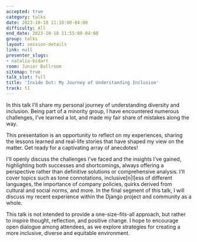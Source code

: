 ```yaml
---
accepted: true
category: talks
date: 2023-10-18 11:10:00-04:00
difficulty: All
end_date: 2023-10-18 11:55:00-04:00
group: talks
layout: session-details
link: null
presenter_slugs:
- natalia-bidart
room: Junior Ballroom
sitemap: true
talk_slot: full
title: 'Inside Out: My Journey of Understanding Inclusion'
track: t1
---
```


In this talk I'll share my personal journey of understanding diversity and inclusion.
Being part of a minority group, I have encountered numerous challenges, I've learned
a lot, and made my fair share of mistakes along the way.

This presentation is an opportunity to reflect on my experiences, sharing the lessons
learned and real-life stories that have shaped my view on the matter. Get ready for a
captivating array of anecdotes!

I'll openly discuss the challenges I've faced and the insights I've gained,
highlighting both successes and shortcomings, always offering a perspective rather than
definitive solutions or comprehensive analysis. I'll cover topics such as tone connotations,
inclusive[n|l]ess of different languages, the importance of company policies, quirks
derived from cultural and social norms, and more. In the final segment of this talk, I
will discuss my recent experience within the Django project and community as a whole.

This talk is not intended to provide a one-size-fits-all approach, but rather to inspire
thought, reflection, and positive change. I hope to encourage open dialogue among
attendees, as we explore strategies for creating a more inclusive, diverse and
equitable environment.
